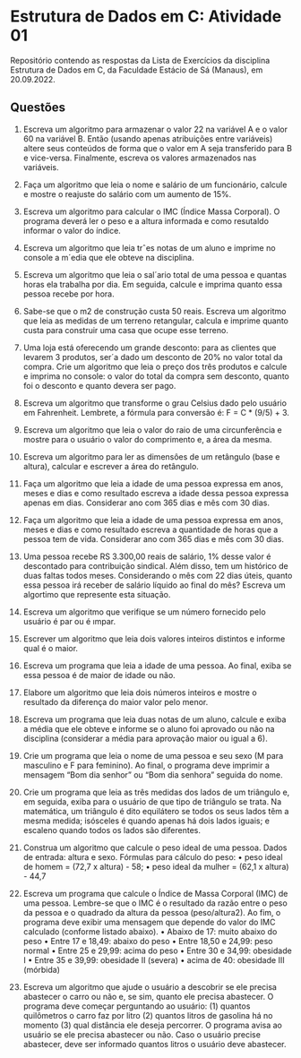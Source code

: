 # Estrutura de Dados em C: Atividade 01
Repositório contendo as respostas da Lista de Exercícios da disciplina Estrutura de Dados em C, da Faculdade Estácio de Sá (Manaus), em 20.09.2022.

## Questões

1) Escreva um algoritmo para armazenar o valor 22 na variável A e o valor 60 na variável B.
Então (usando apenas atribuições entre variáveis) altere seus conteúdos de forma que o
valor em A seja transferido para B e vice-versa. Finalmente, escreva os valores
armazenados nas variáveis.

02. Faça um algoritmo que leia o nome e salário de um funcionário, calcule e mostre o
reajuste do salário com um aumento de 15%.

3. Escreva um algoritmo para calcular o IMC (Índice Massa Corporal). O programa deverá
ler o peso e a altura informada e como resutaldo informar o valor do índice.

4. Escreva um algoritmo que leia trˆes notas de um aluno e imprime no console a m´edia que ele
obteve na disciplina.

5. Escreva um algoritmo que leia o sal´ario total de uma pessoa e quantas horas ela trabalha
por dia. Em seguida, calcule e imprima quanto essa pessoa recebe por hora.

6. Sabe-se que o m2 de construção custa 50 reais. Escreva um algoritmo que leia as medidas
de um terreno retangular, calcula e imprime quanto custa para construir uma casa que
ocupe esse terreno.

7. Uma loja está oferecendo um grande desconto: para as clientes que levarem 3
produtos, ser´a dado um desconto de 20% no valor total da compra. Crie um algoritmo
que leia o preço dos três produtos e calcule e imprima no console: o valor do total da
compra sem desconto, quanto foi o desconto e quanto devera ser pago.

8. Escreva um algoritmo que transforme o grau Celsius dado pelo usuário em
Fahrenheit. Lembrete, a fórmula para conversão é: F = C * (9/5) + 3.

9. Escreva um algoritmo que leia o valor do raio de uma circunferência e mostre para o
usuário o valor do comprimento e, a área da mesma.

10. Escreva um algoritmo para ler as dimensôes de um retângulo (base e altura), calcular e
escrever a área do retângulo.

11. Faça um algoritmo que leia a idade de uma pessoa expressa em anos, meses e dias e
como resultado escreva a idade dessa pessoa expressa apenas em dias. Considerar
ano com 365 dias e mês com 30 dias.

12. Faça um algoritmo que leia a idade de uma pessoa expressa em anos, meses e dias e
como resultado escreva a quantidade de horas que a pessoa tem de vida. Considerar
ano com 365 dias e mês com 30 dias.

13. Uma pessoa recebe RS 3.300,00 reais de salário, 1% desse valor é descontado
para contribuição sindical. Além disso, tem um histórico de duas faltas todos meses.
Considerando o mês com 22 dias úteis, quanto essa pessoa irá receber de salário
líquido ao final do mês? Escreva um algortimo que represente esta situação.

14. Escreva um algoritmo que verifique se um número fornecido pelo usuário é par ou é
ımpar.

15. Escrever um algoritmo que leia dois valores inteiros distintos e informe qual é o maior.

16. Escreva um programa que leia a idade de uma pessoa. Ao final, exiba se essa pessoa é
de maior de idade ou não.

17. Elabore um algoritmo que leia dois números inteiros e mostre o resultado da
diferença do maior valor pelo menor.

18. Escreva um programa que leia duas notas de um aluno, calcule e exiba a média que ele
obteve e informe se o aluno foi aprovado ou não na disciplina (considerar a média para
aprovação maior ou igual a 6).

19. Crie um programa que leia o nome de uma pessoa e seu sexo (M para masculino e F
para feminino). Ao final, o programa deve imprimir a mensagem “Bom dia senhor” ou
“Bom dia senhora” seguida do nome.

20. Crie um programa que leia as três medidas dos lados de um triângulo e, em
seguida, exiba para o usuário de que tipo de triângulo se trata. Na matemática, um
triângulo é dito equilátero se todos os seus lados têm a mesma medida; isósceles
é quando apenas há dois lados iguais; e escaleno quando todos os lados são
diferentes.

21. Construa um algoritmo que calcule o peso ideal de uma pessoa. Dados de entrada:
altura e sexo. Fórmulas para cálculo do peso:
• peso ideal de homem = (72,7 x altura) - 58;
• peso ideal da mulher = (62,1 x altura) - 44,7

22. Escreva um programa que calcule o Índice de Massa Corporal (IMC) de uma pessoa.
Lembre-se que o IMC é o resultado da razão entre o peso da pessoa e o quadrado da
altura da pessoa (peso/altura2). Ao fim, o programa deve exibir uma mensagem que
depende do valor do IMC calculado (conforme listado abaixo).
• Abaixo de 17: muito abaixo do peso
• Entre 17 e 18,49: abaixo do peso
• Entre 18,50 e 24,99: peso normal
• Entre 25 e 29,99: acima do peso
• Entre 30 e 34,99: obesidade I
• Entre 35 e 39,99: obesidade II (severa)
• acima de 40: obesidade III (mórbida)

23. Escreva um algoritmo que ajude o usuário a descobrir se ele precisa abastecer o carro
ou não e, se sim, quanto ele precisa abastecer. O programa deve começar
perguntando ao usuário:
(1) quantos quilômetros o carro faz por litro
(2) quantos litros de gasolina há no momento
(3) qual distância ele deseja percorrer.
O programa avisa ao usuário se ele precisa abastecer ou não. Caso o usuário precise
abastecer, deve ser informado quantos litros o usuário deve abastecer.
